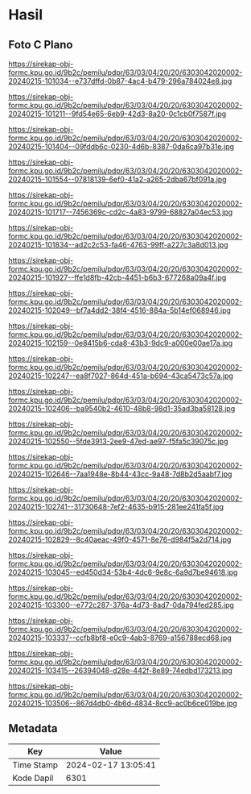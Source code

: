 # Hasil

## Foto C Plano

https://sirekap-obj-formc.kpu.go.id/9b2c/pemilu/pdpr/63/03/04/20/20/6303042020002-20240215-101034--e737dffd-0b87-4ac4-b479-296a784024e8.jpg

https://sirekap-obj-formc.kpu.go.id/9b2c/pemilu/pdpr/63/03/04/20/20/6303042020002-20240215-101211--9fd54e65-6eb9-42d3-8a20-0c1cb0f7587f.jpg

https://sirekap-obj-formc.kpu.go.id/9b2c/pemilu/pdpr/63/03/04/20/20/6303042020002-20240215-101404--09fddb6c-0230-4d6b-8387-0da6ca97b31e.jpg

https://sirekap-obj-formc.kpu.go.id/9b2c/pemilu/pdpr/63/03/04/20/20/6303042020002-20240215-101554--07818139-6ef0-41a2-a265-2dba67bf091a.jpg

https://sirekap-obj-formc.kpu.go.id/9b2c/pemilu/pdpr/63/03/04/20/20/6303042020002-20240215-101717--7456369c-cd2c-4a83-9799-68827a04ec53.jpg

https://sirekap-obj-formc.kpu.go.id/9b2c/pemilu/pdpr/63/03/04/20/20/6303042020002-20240215-101834--ad2c2c53-fa46-4763-99ff-a227c3a8d013.jpg

https://sirekap-obj-formc.kpu.go.id/9b2c/pemilu/pdpr/63/03/04/20/20/6303042020002-20240215-101927--ffe1d8fb-42cb-4451-b6b3-677268a09a4f.jpg

https://sirekap-obj-formc.kpu.go.id/9b2c/pemilu/pdpr/63/03/04/20/20/6303042020002-20240215-102049--bf7a4dd2-38f4-4516-884a-5b14ef068946.jpg

https://sirekap-obj-formc.kpu.go.id/9b2c/pemilu/pdpr/63/03/04/20/20/6303042020002-20240215-102159--0e8415b6-cda8-43b3-9dc9-a000e00ae17a.jpg

https://sirekap-obj-formc.kpu.go.id/9b2c/pemilu/pdpr/63/03/04/20/20/6303042020002-20240215-102247--ea8f7027-864d-451a-b694-43ca5473c57a.jpg

https://sirekap-obj-formc.kpu.go.id/9b2c/pemilu/pdpr/63/03/04/20/20/6303042020002-20240215-102406--ba9540b2-4610-48b8-98d1-35ad3ba58128.jpg

https://sirekap-obj-formc.kpu.go.id/9b2c/pemilu/pdpr/63/03/04/20/20/6303042020002-20240215-102550--5fde3913-2ee9-47ed-ae97-f5fa5c39075c.jpg

https://sirekap-obj-formc.kpu.go.id/9b2c/pemilu/pdpr/63/03/04/20/20/6303042020002-20240215-102646--7aa1948e-8b44-43cc-9a48-7d8b2d5aabf7.jpg

https://sirekap-obj-formc.kpu.go.id/9b2c/pemilu/pdpr/63/03/04/20/20/6303042020002-20240215-102741--31730648-7ef2-4635-b915-281ee241fa5f.jpg

https://sirekap-obj-formc.kpu.go.id/9b2c/pemilu/pdpr/63/03/04/20/20/6303042020002-20240215-102829--8c40aeac-49f0-4571-8e76-d984f5a2d714.jpg

https://sirekap-obj-formc.kpu.go.id/9b2c/pemilu/pdpr/63/03/04/20/20/6303042020002-20240215-103045--ed450d34-53b4-4dc6-9e8c-6a9d7be94618.jpg

https://sirekap-obj-formc.kpu.go.id/9b2c/pemilu/pdpr/63/03/04/20/20/6303042020002-20240215-103300--e772c287-376a-4d73-8ad7-0da794fed285.jpg

https://sirekap-obj-formc.kpu.go.id/9b2c/pemilu/pdpr/63/03/04/20/20/6303042020002-20240215-103337--ccfb8bf8-e0c9-4ab3-8769-a156788ecd68.jpg

https://sirekap-obj-formc.kpu.go.id/9b2c/pemilu/pdpr/63/03/04/20/20/6303042020002-20240215-103415--26394048-d28e-442f-8e89-74edbd173213.jpg

https://sirekap-obj-formc.kpu.go.id/9b2c/pemilu/pdpr/63/03/04/20/20/6303042020002-20240215-103506--867d4db0-4b6d-4834-8cc9-ac0b6ce019be.jpg


## Metadata

| Key        | Value               |
| ---------- | ------------------- |
| Time Stamp | 2024-02-17 13:05:41 |
| Kode Dapil | 6301                |



